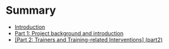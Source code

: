 # Summary

* [Introduction](README.md)
* [Part 1: Project background and introduction]([part_1_project_background_and_introduction]_part1.md)
* [[Part 2: Trainers and Training-related Interventions] (part2)]([part_2_trainers_and_training-related_interventions]_part2.md)

